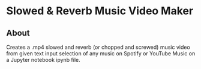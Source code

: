 # Slowed & Reverb Music Video Maker

## About

Creates a .mp4 slowed and reverb (or chopped and screwed) music video from given text input selection of any music on Spotify or YouTube Music on a Jupyter notebook ipynb file.
